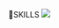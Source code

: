 🌱SKILLS
<img src="https://img.shields.io/badge/Java-007396?style=for-the-badge&logo=Java&logoColor=white">
